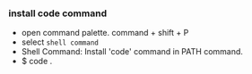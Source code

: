 ###  install code command

- open command palette. command + shift + P
- select `shell command`
- Shell Command: Install 'code' command in PATH command.
- $ code .
